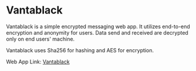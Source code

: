 # Vantablack

Vantablack is a simple encrypted messaging web app. It utilizes end-to-end encryption and anonymity for users. Data send and received are decrypted only on end users' machine.

Vantablack uses Sha256 for hashing and AES for encryption. 

Web App Link: [Vantablack](https://m3ow23.github.io/vantablack/)
